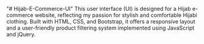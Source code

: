 "# Hijab-E-Commerce-UI" 
This user interface (UI) is designed for a Hijab e-commerce website, reflecting my passion for stylish and comfortable Hijabi clothing. Built with HTML, CSS, and Bootstrap, it offers a responsive layout and a user-friendly product filtering system implemented using JavaScript and jQuery.





